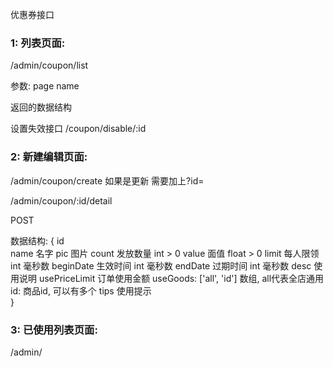 优惠券接口

### 1: 列表页面:
  /admin/coupon/list
  
  参数:
  page
  name

  返回的数据结构
  
  
  设置失效接口
  /coupon/disable/:id 
  
  
### 2: 新建编辑页面:
  /admin/coupon/create
  如果是更新 需要加上?id=
  
  /admin/coupon/:id/detail
  
  POST  
  
  数据结构:
  {
    id        
    name                名字
    pic                 图片
    count               发放数量      int > 0
    value               面值          float > 0
    limit               每人限领      int 毫秒数
    beginDate           生效时间      int 毫秒数
    endDate             过期时间      int 毫秒数
    desc                使用说明
    usePriceLimit       订单使用金额
    useGoods: ['all', 'id']     数组,   all代表全店通用    id:  商品id, 可以有多个
    tips                使用提示  
  }
  
  
### 3: 已使用列表页面: 
  /admin/
  
  
